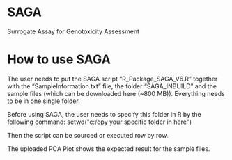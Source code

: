 # SAGA
Surrogate Assay for Genotoxicity Assessment

# How to use SAGA
The user needs to put the SAGA script “R_Package_SAGA_V6.R” together with the “SampleInformation.txt”
file, the folder “SAGA_INBUILD” and the sample files (which can be downloaded here (~800 MB)). Everything needs to be in one single folder.

Before using SAGA, the user needs to specify this folder in R by the following command:
setwd("c:/opy your specific folder in here")

Then the script can be sourced or executed row by row.

The uploaded PCA Plot shows the expected result for the sample files.






